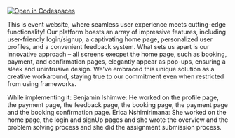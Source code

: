 [![Open in Codespaces](https://classroom.github.com/assets/launch-codespace-7f7980b617ed060a017424585567c406b6ee15c891e84e1186181d67ecf80aa0.svg)](https://classroom.github.com/open-in-codespaces?assignment_repo_id=13908679)

This is event website, where seamless user experience meets cutting-edge functionality! Our platform boasts an array of impressive features, including user-friendly login/signup, a captivating home page, personalized user profiles, and a convenient feedback system. What sets us apart is our innovative approach – all screens execpet the home page, such as booking, payment, and confirmation pages, elegantly appear as pop-ups, ensuring a sleek and unintrusive design. We've embraced this unique solution as a creative workaround, staying true to our commitment even when restricted from using frameworks.

While implementing it:
Benjamin Ishimwe: He worked on the profile page, the payment page,  the feedback page, the booking page, the payment page and the booking confirmation page.
Erica Nshimirimana: She worked on the home page, the login and signUp pages and she wrote the overview and the problem solving process and she did the assignment submission process.
